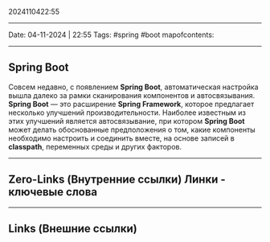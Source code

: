 2024110422:55
___
Date: 04-11-2024 | 22:55
Tags: #spring #boot
mapofcontents: 
___
## Spring Boot

Совсем недавно, с появлением **Spring Boot**, автоматическая настройка вышла далеко за рамки сканирования компонентов и автосвязывания. **Spring Boot** — это расширение **Spring Framework**, которое предлагает несколько улучшений производительности. Наиболее известным из этих улучшений является автосвязывание, при котором **Spring Boot** может делать обоснованные предположения о том, какие компоненты необходимо настроить и соединить вместе, на основе записей в **classpath**, переменных среды и других факторов.


-----
**Zero-Links**  (Внутренние ссылки) Линки - ключевые слова
-

------
**Links** (Внешние ссылки)
-
